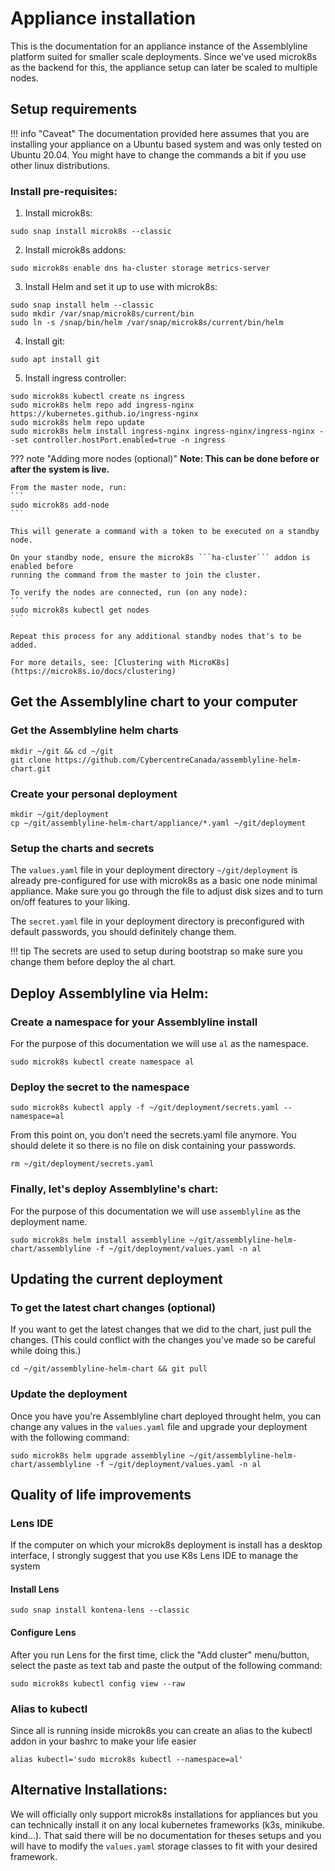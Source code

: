 # Appliance installation

This is the documentation for an appliance instance of the Assemblyline platform suited for smaller scale deployments. Since we've used microk8s as the backend for this, the appliance setup can later be scaled to multiple nodes.

## Setup requirements

!!! info "Caveat" 
    The documentation provided here assumes that you are installing your appliance on a Ubuntu based system and was only tested on Ubuntu 20.04. You might have to change the commands a bit if you use other linux distributions.

### Install pre-requisites:

1. Install microk8s: 
```
sudo snap install microk8s --classic
```
2. Install microk8s addons:  
```
sudo microk8s enable dns ha-cluster storage metrics-server
```
3. Install Helm and set it up to use with microk8s:
```
sudo snap install helm --classic
sudo mkdir /var/snap/microk8s/current/bin
sudo ln -s /snap/bin/helm /var/snap/microk8s/current/bin/helm
```
4. Install git: 
```
sudo apt install git
```
5. Install ingress controller:
```
sudo microk8s kubectl create ns ingress
sudo microk8s helm repo add ingress-nginx https://kubernetes.github.io/ingress-nginx
sudo microk8s helm repo update
sudo microk8s helm install ingress-nginx ingress-nginx/ingress-nginx --set controller.hostPort.enabled=true -n ingress
```

??? note "Adding more nodes (optional)"
    **Note: This can be done before or after the system is live.**

    From the master node, run:
    ```
    sudo microk8s add-node
    ```

    This will generate a command with a token to be executed on a standby node.

    On your standby node, ensure the microk8s ```ha-cluster``` addon is enabled before
    running the command from the master to join the cluster.

    To verify the nodes are connected, run (on any node): 
    ```
    sudo microk8s kubectl get nodes
    ```

    Repeat this process for any additional standby nodes that's to be added.

    For more details, see: [Clustering with MicroK8s](https://microk8s.io/docs/clustering)

## Get the Assemblyline chart to your computer

### Get the Assemblyline helm charts

```
mkdir ~/git && cd ~/git
git clone https://github.com/CybercentreCanada/assemblyline-helm-chart.git
```

### Create your personal deployment

```
mkdir ~/git/deployment
cp ~/git/assemblyline-helm-chart/appliance/*.yaml ~/git/deployment
```

### Setup the charts and secrets

The ```values.yaml``` file in your deployment directory ```~/git/deployment``` is already pre-configured for use with microk8s as a basic one node minimal appliance. Make sure you go through the file to adjust disk sizes and to turn on/off features to your liking.

The ```secret.yaml``` file in your deployment directory is preconfigured with default passwords, you should definitely change them. 

!!! tip
    The secrets are used to setup during bootstrap so make sure you change them before deploy the al chart.

## Deploy Assemblyline via Helm:

### Create a namespace for your Assemblyline install

For the purpose of this documentation we will use ```al``` as the namespace.

```
sudo microk8s kubectl create namespace al
```

### Deploy the secret to the namespace

```
sudo microk8s kubectl apply -f ~/git/deployment/secrets.yaml --namespace=al
```

From this point on, you don't need the secrets.yaml file anymore. You should delete it so there is no file on disk containing your passwords.

```
rm ~/git/deployment/secrets.yaml
```

### Finally, let's deploy Assemblyline's chart:

For the purpose of this documentation we will use ```assemblyline``` as the deployment name.

```
sudo microk8s helm install assemblyline ~/git/assemblyline-helm-chart/assemblyline -f ~/git/deployment/values.yaml -n al
```
## Updating the current deployment

### To get the latest chart changes (optional)
If you want to get the latest changes that we did to the chart, just pull the changes. (This could conflict with the changes you've made so be careful while doing this.)
```
cd ~/git/assemblyline-helm-chart && git pull
```

### Update the deployment
Once you have you're Assemblyline chart deployed throught helm, you can change any values in the ```values.yaml``` file and upgrade your deployment with the following command:
```
sudo microk8s helm upgrade assemblyline ~/git/assemblyline-helm-chart/assemblyline -f ~/git/deployment/values.yaml -n al
```

## Quality of life improvements

### Lens IDE
If the computer on which your microk8s deployment is install has a desktop interface, I strongly suggest that you use K8s Lens IDE to manage the system

#### Install Lens
```
sudo snap install kontena-lens --classic
```
#### Configure Lens
After you run Lens for the first time, click the "Add cluster" menu/button, select the paste as text tab and paste the output of the following command:
```
sudo microk8s kubectl config view --raw
```

### Alias to kubectl 

Since all is running inside microk8s you can create an alias to the kubectl addon in your bashrc to make your life easier
```
alias kubectl='sudo microk8s kubectl --namespace=al'
```

## Alternative Installations:

We will officially only support microk8s installations for appliances but you can technically install it on any local kubernetes frameworks (k3s, minikube. kind...). That said there will be no documentation for theses setups and you will have to modify the ```values.yaml``` storage classes to fit with your desired framework.
